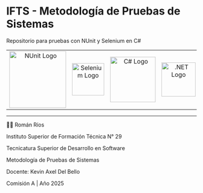 # IFTS - Metodología de Pruebas de Sistemas

Repositorio para pruebas con NUnit y Selenium en C#



<table align="center">
  <tr>
    <td align="center" width="160"><img src="https://upload.wikimedia.org/wikipedia/commons/b/b8/Nunit_logo_250.png?20151216015617" alt="NUnit Logo" width="150"/></td>
    <td align="center" width="160"><img src="https://upload.wikimedia.org/wikipedia/commons/d/d5/Selenium_Logo.png" alt="Selenium Logo" width="85"/></td>
    <td align="center" width="160"><img src="https://upload.wikimedia.org/wikipedia/commons/4/4f/Csharp_Logo.png" alt="C# Logo" width="120"/></td>
    <td align="center" width="160"><img src="https://upload.wikimedia.org/wikipedia/commons/7/7d/Microsoft_.NET_logo.svg" alt=".NET Logo" width="90"/></td>
  </tr>
</table>






---


🧑‍💻 Román Ríos

Instituto Superior de Formación Técnica N° 29

Tecnicatura Superior de Desarrollo en Software

Metodología de Pruebas de Sistemas

Docente: Kevin Axel Del Bello

Comisión A | Año 2025
